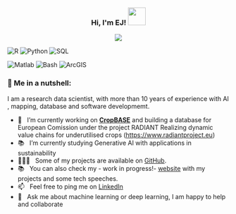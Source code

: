 <h3 align="center">
  Hi, I'm EJ!
  <img src="https://media.giphy.com/media/hvRJCLFzcasrR4ia7z/giphy.gif" width="40">
</h3>

<p align="center"> 
    <img src="https://readme-typing-svg.herokuapp.com?color=%230A05FF&size=25&center=true&vCenter=true&lines=Geospatial+Data+Scientist;AI+For+Sustainability;Always+learning+new+things;Data+Engineer">
</p>

![R](https://img.shields.io/badge/R-Expert-yellow)
![Python](https://img.shields.io/badge/Python-Expert-red)
![SQL](https://img.shields.io/badge/SQL-Expert-orange)
<!--![Java](https://img.shields.io/badge/Java-Intermediate-green)-->
![Matlab](https://img.shields.io/badge/Matlab-Basic-brown)
![Bash](https://img.shields.io/badge/Bash-Intermediate-blue)
![ArcGIS](https://img.shields.io/badge/ArcGIS-Expert-blue)

### 🧐 Me in a nutshell:

I am a research data scientist, with more than 10 years of experience with AI , mapping, database and software developmemt. 

<!--<img align="right" alt="GIF" src="https://user-images.githubusercontent.com/29163695/138174917-a9ec8b4e-0658-41e9-8ec1-fb4e744f4fe0.gif" width="400px"/>-->

- 🌱 &nbsp; I’m currently working on [**CropBASE**](http://cropbase.co.uk) and building a database for European Comission under the project RADIANT Realizing dynamic value chains for underutilised crops (https://www.radiantproject.eu)
- 📚 &nbsp; I’m currently studying Generative AI with applications in sustainability 
- 👨🏻‍💻 &nbsp; Some of my projects are available on [GitHub](https://github.com/geoej/geoej?tab=repositories). 
- 📚 &nbsp; You can also check my - work in progress!- [website](https://geoej.netlify.app)  with my projects and some tech speeches.
- 📫 &nbsp; Feel free to ping me on [LinkedIn](https://www.linkedin.com/in/geoej)
- 💬 &nbsp; Ask me about machine learning or deep learning, I am happy to help and collaborate

<p align="center">
    <img title="" alt="" src="https://github-readme-stats.vercel.app/api/top-langs/?username=geoej&layout=compact&theme=react&border=61dafb&hide_border=true"/>
</p>
